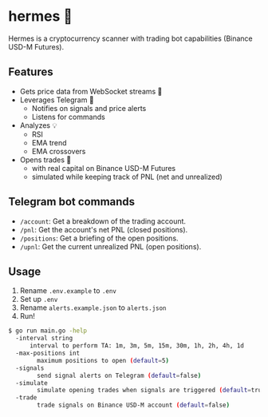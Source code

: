 # hermes 💎
Hermes is a cryptocurrency scanner with trading bot capabilities (Binance USD-M Futures).

## Features
- Gets price data from WebSocket streams 🔌
- Leverages Telegram 🔔
  - Notifies on signals and price alerts
  - Listens for commands
- Analyzes 💡
  - RSI
  - EMA trend
  - EMA crossovers
- Opens trades 💸
  - with real capital on Binance USD-M Futures
  - simulated while keeping track of PNL (net and unrealized)

## Telegram bot commands
- `/account`: Get a breakdown of the trading account.
- `/pnl`: Get the account's net PNL (closed positions).
- `/positions`: Get a briefing of the open positions.
- `/upnl`: Get the current unrealized PNL (open positions).

## Usage
1. Rename `.env.example` to `.env`
2. Set up `.env`
3. Rename `alerts.example.json` to `alerts.json`
4. Run!

```bash
$ go run main.go -help
  -interval string
      interval to perform TA: 1m, 3m, 5m, 15m, 30m, 1h, 2h, 4h, 1d
  -max-positions int
    	maximum positions to open (default=5)
  -signals
    	send signal alerts on Telegram (default=false)
  -simulate
    	simulate opening trades when signals are triggered (default=true)
  -trade
    	trade signals on Binance USD-M account (default=false)
```